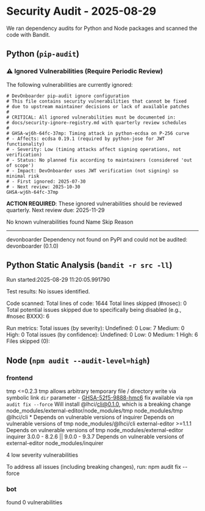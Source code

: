 # Security Audit - 2025-08-29

We ran dependency audits for Python and Node packages and scanned the code with Bandit.

## Python (`pip-audit`)

### ⚠️ Ignored Vulnerabilities (Require Periodic Review)

The following vulnerabilities are currently ignored:

```text
# DevOnboarder pip-audit ignore configuration
# This file contains security vulnerabilities that cannot be fixed
# due to upstream maintainer decisions or lack of available patches
#
# CRITICAL: All ignored vulnerabilities must be documented in:
# docs/security-ignore-registry.md with quarterly review schedules
#
# GHSA-wj6h-64fc-37mp: Timing attack in python-ecdsa on P-256 curve
# - Affects: ecdsa 0.19.1 (required by python-jose for JWT functionality)
# - Severity: Low (timing attacks affect signing operations, not verification)
# - Status: No planned fix according to maintainers (considered 'out of scope')
# - Impact: DevOnboarder uses JWT verification (not signing) so minimal risk
# - First ignored: 2025-07-30
# - Next review: 2025-10-30
GHSA-wj6h-64fc-37mp
```

**ACTION REQUIRED**: These ignored vulnerabilities should be reviewed quarterly.
Next review due: 2025-11-29

No known vulnerabilities found
Name         Skip Reason
------------ ---------------------------------------------------------------------------
devonboarder Dependency not found on PyPI and could not be audited: devonboarder (0.1.0)

## Python Static Analysis (`bandit -r src -ll`)

Run started:2025-08-29 11:20:05.991790

Test results:
    No issues identified.

Code scanned:
    Total lines of code: 1644
    Total lines skipped (#nosec): 0
    Total potential issues skipped due to specifically being disabled (e.g., #nosec BXXX): 6

Run metrics:
    Total issues (by severity):
        Undefined: 0
        Low: 7
        Medium: 0
        High: 0
    Total issues (by confidence):
        Undefined: 0
        Low: 0
        Medium: 1
        High: 6
Files skipped (0):

## Node (`npm audit --audit-level=high`)

### frontend

tmp  <=0.2.3
tmp allows arbitrary temporary file / directory write via symbolic link `dir` parameter - [GHSA-52f5-9888-hmc6](https://github.com/advisories/GHSA-52f5-9888-hmc6)
fix available via `npm audit fix --force`
Will install @lhci/cli@0.1.0, which is a breaking change
node_modules/external-editor/node_modules/tmp
node_modules/tmp
  @lhci/cli  *
  Depends on vulnerable versions of inquirer
  Depends on vulnerable versions of tmp
  node_modules/@lhci/cli
  external-editor  >=1.1.1
  Depends on vulnerable versions of tmp
  node_modules/external-editor
    inquirer  3.0.0 - 8.2.6 || 9.0.0 - 9.3.7
    Depends on vulnerable versions of external-editor
    node_modules/inquirer

4 low severity vulnerabilities

To address all issues (including breaking changes), run:
  npm audit fix --force

### bot

found 0 vulnerabilities
